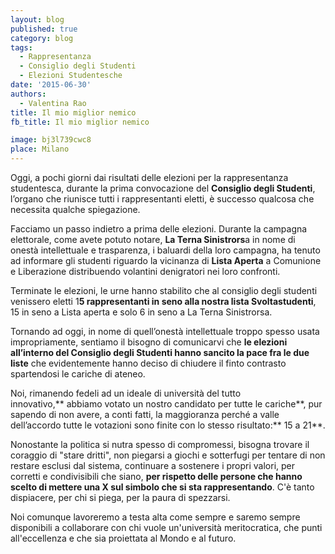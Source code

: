 ```yaml
---
layout: blog
published: true
category: blog
tags:
  - Rappresentanza
  - Consiglio degli Studenti
  - Elezioni Studentesche
date: '2015-06-30'
authors:
  - Valentina Rao
title: Il mio miglior nemico
fb_title: Il mio miglior nemico

image: bj3l739cwc8
place: Milano
---
```


Oggi, a pochi giorni dai risultati delle elezioni per la rappresentanza studentesca, durante la prima convocazione del **Consiglio degli Studenti**, l’organo che riunisce tutti i rappresentanti eletti, è successo qualcosa che necessita qualche spiegazione.

Facciamo un passo indietro a prima delle elezioni. Durante la campagna elettorale, come avete potuto notare, **La Terna Sinistrors**a in nome di onestà intellettuale e trasparenza, i baluardi della loro campagna, ha tenuto ad informare gli studenti riguardo la vicinanza di **Lista Aperta** a Comunione e Liberazione distribuendo volantini denigratori nei loro confronti.

Terminate le elezioni, le urne hanno stabilito che al consiglio degli studenti venissero eletti 1**5 rappresentanti in seno alla nostra lista Svoltastudenti**, 15 in seno a Lista aperta e solo 6 in seno a La Terna Sinistrorsa.

Tornando ad oggi, in nome di quell’onestà intellettuale troppo spesso usata impropriamente, sentiamo il bisogno di comunicarvi che **le elezioni all’interno del Consiglio degli Studenti hanno sancito la pace fra le due liste** che evidentemente hanno deciso di chiudere il finto contrasto spartendosi le cariche di ateneo.

Noi, rimanendo fedeli ad un ideale di università del tutto innovativo,** abbiamo votato un nostro candidato per tutte le cariche**, pur sapendo di non avere, a conti fatti, la maggioranza perché a valle dell’accordo tutte le votazioni sono finite con lo stesso risultato:** 15 a 21**.

Nonostante la politica si nutra spesso di compromessi, bisogna trovare il coraggio di "stare dritti", non piegarsi a giochi e sotterfugi per tentare di non restare esclusi dal sistema, continuare a sostenere i propri valori, per corretti e condivisibili che siano, **per rispetto delle persone che hanno scelto di mettere una X sul simbolo che si sta rappresentando**. C'è tanto dispiacere, per chi si piega, per la paura di spezzarsi.

Noi comunque lavoreremo a testa alta come sempre e saremo sempre disponibili a collaborare con chi vuole un'università meritocratica, che punti all'eccellenza e che sia proiettata al Mondo e al futuro.
